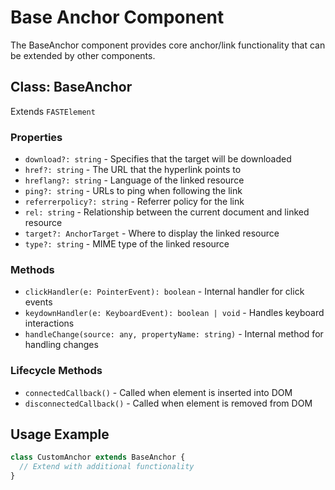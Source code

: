 # Base Anchor Component

The BaseAnchor component provides core anchor/link functionality that can be extended by other components.

## Class: BaseAnchor

Extends `FASTElement`

### Properties

- `download?: string` - Specifies that the target will be downloaded
- `href?: string` - The URL that the hyperlink points to
- `hreflang?: string` - Language of the linked resource
- `ping?: string` - URLs to ping when following the link
- `referrerpolicy?: string` - Referrer policy for the link
- `rel: string` - Relationship between the current document and linked resource
- `target?: AnchorTarget` - Where to display the linked resource
- `type?: string` - MIME type of the linked resource

### Methods

- `clickHandler(e: PointerEvent): boolean` - Internal handler for click events
- `keydownHandler(e: KeyboardEvent): boolean | void` - Handles keyboard interactions
- `handleChange(source: any, propertyName: string)` - Internal method for handling changes

### Lifecycle Methods

- `connectedCallback()` - Called when element is inserted into DOM
- `disconnectedCallback()` - Called when element is removed from DOM

## Usage Example

```typescript
class CustomAnchor extends BaseAnchor {
  // Extend with additional functionality
}
```
